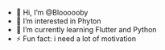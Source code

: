 - 👋 Hi, I’m @Bloooooby
- 👀 I’m interested in Phyton
- 🌱 I’m currently learning Flutter and Python
- ⚡ Fun fact: i need a lot of motivation

<!---
Bloooooby/Bloooooby is a ✨ special ✨ repository because its `README.md` (this file) appears on your GitHub profile.
You can click the Preview link to take a look at your changes.
--->
